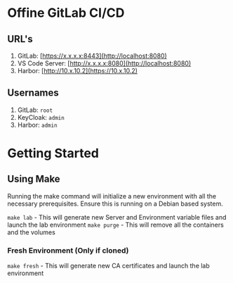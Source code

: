 # Offine GitLab CI/CD

## URL's

1. GitLab: [https://x.x.x.x:8443](http://localhost:8080)
2. VS Code Server: [http://x.x.x.x:8080](http://localhost:8080)
3. Harbor: [http://10.x.10.2](https://10.x.10.2)

## Usernames
1. GitLab: `root`
2. KeyCloak: `admin`
3. Harbor: `admin`

# Getting Started

## Using Make
Running the make command will initialize a new environment with all the necessary prerequisites. Ensure this is running on a Debian based system. 

`make lab` - This will generate new Server and Environment variable files and launch the lab environment
`make purge` - This will remove all the containers and the volumes

### Fresh Environment (Only if cloned)
`make fresh` - This will generate new CA certificates and launch the lab environment


